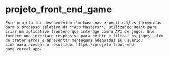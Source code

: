 # projeto_front_end_game
	Este projeto foi desenvolvido com base nas especificações fornecidas para o processo seletivo da **App Masters**, utilizando React para criar um aplicativo frontend que interage com a API de jogos. Ele fornece uma interface responsiva para exibir e filtrar os jogos, além de tratar erros e apresentar mensagens adequadas ao usuário.
	Link para acessar o resultado: https://projeto-front-end-game.vercel.app/
 
